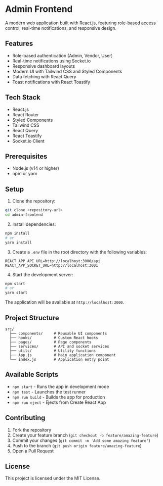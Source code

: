 # Admin Frontend

A modern web application built with React.js, featuring role-based access control, real-time notifications, and responsive design.

## Features

- Role-based authentication (Admin, Vendor, User)
- Real-time notifications using Socket.io
- Responsive dashboard layouts
- Modern UI with Tailwind CSS and Styled Components
- Data fetching with React Query
- Toast notifications with React Toastify

## Tech Stack

- React.js
- React Router
- Styled Components
- Tailwind CSS
- React Query
- React Toastify
- Socket.io Client

## Prerequisites

- Node.js (v14 or higher)
- npm or yarn

## Setup

1. Clone the repository:

```bash
git clone <repository-url>
cd admin-frontend
```

2. Install dependencies:

```bash
npm install
# or
yarn install
```

3. Create a `.env` file in the root directory with the following variables:

```
REACT_APP_API_URL=http://localhost:3000/api
REACT_APP_SOCKET_URL=http://localhost:3001
```

4. Start the development server:

```bash
npm start
# or
yarn start
```

The application will be available at `http://localhost:3000`.

## Project Structure

```
src/
  ├── components/     # Reusable UI components
  ├── hooks/          # Custom React hooks
  ├── pages/          # Page components
  ├── services/       # API and socket services
  ├── utils/          # Utility functions
  ├── App.js          # Main application component
  └── index.js        # Application entry point
```

## Available Scripts

- `npm start` - Runs the app in development mode
- `npm test` - Launches the test runner
- `npm run build` - Builds the app for production
- `npm run eject` - Ejects from Create React App

## Contributing

1. Fork the repository
2. Create your feature branch (`git checkout -b feature/amazing-feature`)
3. Commit your changes (`git commit -m 'Add some amazing feature'`)
4. Push to the branch (`git push origin feature/amazing-feature`)
5. Open a Pull Request

## License

This project is licensed under the MIT License.
